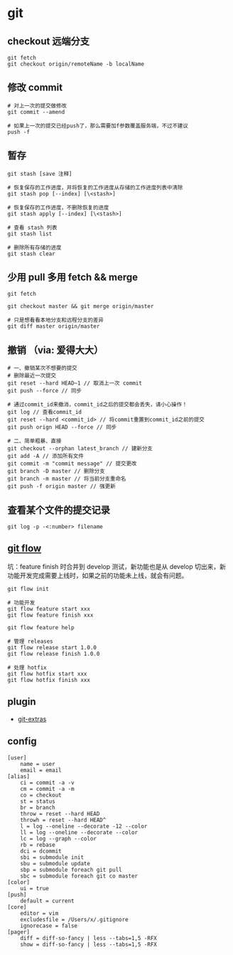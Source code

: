 # git

## checkout 远端分支
```
git fetch
git checkout origin/remoteName -b localName
```

## 修改 commit
```
# 对上一次的提交做修改
git commit --amend

# 如果上一次的提交已经push了，那么需要加f参数覆盖服务端，不过不建议
push -f
```

## 暂存
```
git stash [save 注释]

# 恢复保存的工作进度，并将恢复的工作进度从存储的工作进度列表中清除
git stash pop [--index] [\<stash>]

# 恢复保存的工作进度，不删除恢复的进度
git stash apply [--index] [\<stash>]

# 查看 stash 列表
git stash list

# 删除所有存储的进度
git stash clear 
```

## 少用 pull 多用 fetch && merge
```
git fetch

git checkout master && git merge origin/master

# 只是想看看本地分支和远程分支的差异
git diff master origin/master

```

## 撤销 （via: 爱得大大）
```
# 一、撤销某次不想要的提交
# 删除最近一次提交
git reset --hard HEAD~1 // 取消上一次 commit
git push --force // 同步 

# 通过commit_id来撤消，commit_id之后的提交都会丢失，请小心操作！
git log // 查看commit_id
git reset --hard <commit_id> // 将commit重置到commit_id之前的提交
git push orign HEAD --force // 同步

# 二、简单粗暴、直接
git checkout --orphan latest_branch // 建新分支
git add -A // 添加所有文件
git commit -m "commit message" // 提交更改
git branch -D master // 删除分支
git branch -m master // 将当前分支重命名
git push -f origin master // 强更新
```

## 查看某个文件的提交记录

```
git log -p -<:number> filename
```

## [git flow](https://www.git-tower.com/learn/git/ebook/cn/command-line/advanced-topics/git-flow)

坑：feature finish 时合并到 develop 测试，新功能也是从 develop 切出来，新功能开发完成需要上线时，如果之前的功能未上线，就会有问题。

```
git flow init

# 功能开发
git flow feature start xxx
git flow feature finish xxx

git flow feature help

# 管理 releases
git flow release start 1.0.0
git flow release finish 1.0.0

# 处理 hotfix
git flow hotfix start xxx
git flow hotfix finish xxx
```

## plugin

- [git-extras](https://github.com/tj/git-extras/blob/master/Commands.md)

## config
```
[user]
	name = user
	email = email
[alias]
	ci = commit -a -v
	cm = commit -a -m
	co = checkout
	st = status
	br = branch
	throw = reset --hard HEAD
	throwh = reset --hard HEAD^
	l = log --oneline --decorate -12 --color
	ll = log --oneline --decorate --color
	lc = log --graph --color
	rb = rebase
	dci = dcommit
	sbi = submodule init
	sbu = submodule update
	sbp = submodule foreach git pull
	sbc = submodule foreach git co master
[color]
	ui = true
[push]
	default = current
[core]
	editor = vim
	excludesfile = /Users/x/.gitignore
	ignorecase = false
[pager]
	diff = diff-so-fancy | less --tabs=1,5 -RFX
	show = diff-so-fancy | less --tabs=1,5 -RFX
```
